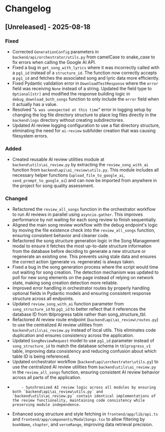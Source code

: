# Changelog

## [Unreleased] - 2025-08-18

### Fixed
- Corrected `GenerationConfig` parameters in `backend/api/orchestrator/utils.py` from camelCase to snake_case to fix errors when calling the Google AI API.
- Fixed a bug in `get_song_with_lyrics` where it was incorrectly called with a `pg1_id` instead of a `structure_id`. The function now correctly accepts a `pg1_id` and fetches the associated song and lyric data more efficiently.
- Fixed Pydantic validation error in `DownloadTestResponse` where the `error` field was receiving `None` instead of a string. Updated the field type to `Optional[str]` and modified the response building logic in `debug_download_both_songs` function to only include the `error` field when it actually has a value.
- Resolved "`& was unexpected at this time`" error in logging setup by changing the log file directory structure to place log files directly in the `backend\logs` directory without creating subdirectories.
- Updated AI review logging configuration to use a flat directory structure, eliminating the need for `ai-review` subfolder creation that was causing filesystem errors.

### Added
- Created reusable AI review utilities module at `backend\utils\ai_review.py` by extracting the `review_song_with_ai` function from `backend\api\ai_review\utils.py`. This module includes all necessary helper functions (`upload_file_to_google_ai`, `send_prompt_to_google_ai`) and can now be imported from anywhere in the project for song quality assessment.

### Changed
- Refactored the `review_all_songs` function in the orchestrator workflow to run AI reviews in parallel using `asyncio.gather`. This improves performance by not waiting for each song review to finish sequentially.
- Aligned the main song review workflow with the debug endpoint's logic by moving the file existence check into the `review_all_songs` function, ensuring consistent behavior and cleaner code.
- Refactored the song structure generation logic in the Song Management modal to ensure it fetches the most up-to-date structure information from the database before deciding to generate a new structure or regenerate an existing one. This prevents using stale data and ensures the correct action (generate vs. regenerate) is always taken.
- Fixed a bug in the song generation process where the script would time out waiting for song creation. The detection mechanism was updated to poll for new song elements on the page instead of relying on network state, making song creation detection more reliable.
- Improved error handling in orchestrator routes by properly handling optional fields in Pydantic models and ensuring consistent response structure across all endpoints.
- Updated `review_song_with_ai` function parameter from `song_structure_id` to `pg1_id` to better reflect that it references the database ID from tblprogress table rather than song_structure_tbl.
- Refactored AI review route endpoint (`backend\api\ai_review\routes.py`) to use the centralized AI review utilities from `backend\utils\ai_review.py` instead of local utils. This eliminates code duplication and ensures consistency across the application.
- Updated `SongReviewRequest` model to use `pg1_id` parameter instead of `song_structure_id` to match the database schema in `tblprogress_v1` table, improving data consistency and reducing confusion about which table ID is being referenced.
- Updated orchestrator workflow (`backend\api\orchestrator\utils.py`) to use the centralized AI review utilities from `backend\utils\ai_review.py` in the `review_all_songs` function, ensuring consistent AI review behavior across all parts of the application.
-         - Synchronized AI review logic across all modules by ensuring both `backend\api\ai_review\utils.py` and `backend\utils\ai_review.py` contain identical implementations of the review functionality, maintaining code consistency while preserving module independence.
- Enhanced song structure and style fetching in `frontend/app/lib/api.ts` and `frontend/app/components/ModalSongs.tsx` to allow filtering by `bookName`, `chapter`, and `verseRange`, improving data retrieval precision.
